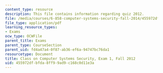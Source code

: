 ```yaml
---
content_type: resource
description: This file contains information regarding quiz 2012.
file: /media/courses/6-858-computer-systems-security-fall-2014/455972dfbfda8ff99ad9c168c0d11e3a_MIT6_858F14_q12_1.pdf
file_type: application/pdf
learning_resource_types:
- Exams
ocw_type: OCWFile
parent_title: Exams
parent_type: CourseSection
parent_uid: fd4a47a4-0f87-ab36-ef6a-94747bc76da1
resourcetype: Document
title: Class on Computer Systems Security, Exam 1, Fall 2012
uid: 455972df-bfda-8ff9-9ad9-c168c0d11e3a
---
```

